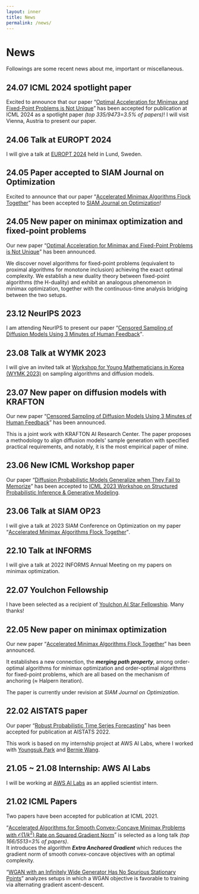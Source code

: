 ```yaml
---
layout: inner
title: News
permalink: /news/
---
```


<!-- Text can be **bold**, _italic_, ~~strikethrough~~ or `keyword`.

[Link to another page](/index.html).

There should be whitespace between paragraphs. -->

# News

Followings are some recent news about me, important or miscellaneous.

## 24.07 ICML 2024 spotlight paper

Excited to announce that our paper <q><a href="https://arxiv.org/abs/2404.13228">Optimal Acceleration for Minimax and Fixed-Point Problems is Not Unique</a></q> has been accepted for publication at ICML 2024 as a spotlight paper _(top 335/9473=3.5% of papers)_!
I will visit Vienna, Austria to present our paper.

## 24.06 Talk at EUROPT 2024

I will give a talk at <a href="https://europt2024.event.lu.se/">EUROPT 2024</a> held in Lund, Sweden.

## 24.05 Paper accepted to SIAM Journal on Optimization

Excited to announce that our paper <q><a href="https://arxiv.org/abs/2205.11093">Accelerated Minimax Algorithms Flock Together</a></q> has been accepted to <a href="https://siam.org/publications/journals/siam-journal-on-optimization-siopt">SIAM Journal on Optimization</a>!

## 24.05 New paper on minimax optimization and fixed-point problems

Our new paper <q><a href="https://arxiv.org/abs/2404.13228">Optimal Acceleration for Minimax and Fixed-Point Problems is Not Unique</a></q> has been announced.

We discover novel algorithms for fixed-point problems (equivalent to proximal algorithms for monotone inclusion) achieving the exact optimal complexity.
We establish a new duality theory between fixed-point algorithms (the H-duality) and exhibit an analogous phenomenon in minimax optimization, together with the continuous-time analysis bridging between the two setups.

## 23.12 NeurIPS 2023

I am attending NeurIPS to present our paper <q><a href="https://arxiv.org/abs/2307.02770">Censored Sampling of Diffusion Models Using 3 Minutes of Human Feedback</a></q>.

## 23.08 Talk at WYMK 2023

I will give an invited talk at <a href="https://sites.google.com/view/wymk2023">Workshop for Young Mathematicians in Korea (WYMK 2023)</a> on sampling algorithms and diffusion models.

## 23.07 New paper on diffusion models with KRAFTON

Our new paper <q><a href="https://arxiv.org/abs/2307.02770">Censored Sampling of Diffusion Models Using 3 Minutes of Human Feedback</a></q> has been announced.

This is a joint work with KRAFTON AI Research Center. The paper proposes a methodology to align diffusion models' sample generation with specified practical requirements, and notably, it is the most empirical paper of mine.

## 23.06 New ICML Workshop paper

Our paper <q><a href="">Diffusion Probabilistic Models Generalize when They Fail to Memorize</a></q> has been accepted to <a href="https://spigmworkshop.github.io/">ICML 2023 Workshop on Structured Probabilistic Inference & Generative Modeling</a>.

## 23.06 Talk at SIAM OP23

I will give a talk at 2023 SIAM Conference on Optimization on my paper <q><a href="https://arxiv.org/abs/2205.11093">Accelerated Minimax Algorithms Flock Together</a></q>. 

## 22.10 Talk at INFORMS

I will give a talk at 2022 INFORMS Annual Meeting on my papers on minimax optimization.

## 22.07 Youlchon Fellowship

I have been selected as a recipient of <a href="https://aiis.snu.ac.kr/bbs/board.php?bo_table=sub4_3">Youlchon AI Star Fellowship</a>. Many thanks!

## 22.05 New paper on minimax optimization

Our new paper <q><a href="https://arxiv.org/abs/2205.11093">Accelerated Minimax Algorithms Flock Together</a></q> has been announced. 

It establishes a new connection, the **<em>merging path property</em>**, among order-optimal algorithms for minimax optimization and order-optimal algorithms for fixed-point problems, which are all based on the mechanism of anchoring ($\approx$ Halpern iteration).

The paper is currently under revision at <i>SIAM Journal on Optimization</i>.

## 22.02 AISTATS paper

Our paper <q><a href="https://proceedings.mlr.press/v151/yoon22a.html">Robust Probabilistic Time Series Forecasting</a></q> has been accepted for publication at AISTATS 2022.

This work is based on my internship project at AWS AI Labs, where I worked with <a href="https://youngsuk0723.github.io/">Youngsuk Park</a> and <a href="http://web.mit.edu/~ywang02/www/">Bernie Wang</a>.

## 21.05 ~ 21.08 Internship: AWS AI Labs 

I will be working at <a href="https://aws.amazon.com/ai/?nc1=h_ls">AWS AI Labs</a> as an applied scientist intern.

## 21.02 ICML Papers

Two papers have been accepted for publication at ICML 2021.

<q><a href="http://proceedings.mlr.press/v139/yoon21d.html">Accelerated Algorithms for Smooth Convex-Concave Minimax Problems with $\mathcal{O}(1/k^2)$ Rate on Squared Gradient Norm</a></q> is selected as a long talk _(top 166/5513=3% of papers)_.<br>
It introduces the algorithm **_Extra Anchored Gradient_** which reduces the gradient norm of smooth convex-concave objectives with an optimal complexity.

<q><a href="http://proceedings.mlr.press/v139/no21a.html">WGAN with an Infinitely Wide Generator Has No Spurious Stationary Points</a></q> analyzes setups in which a WGAN objective is favorable to training via alternating gradient ascent-descent.
